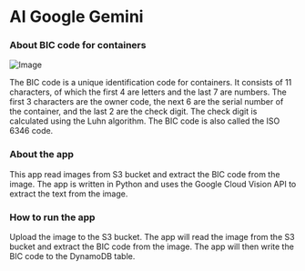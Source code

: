 # AI Google Gemini

### About BIC code for containers

![Image](https://www.bic-code.org/wp-content/uploads/2022/06/idnumber.png)

The BIC code is a unique identification code for containers. It consists of 11 characters, of which the first 4 are letters and the last 7 are numbers. The first 3 characters are the owner code, the next 6 are the serial number of the container, and the last 2 are the check digit. The check digit is calculated using the Luhn algorithm. The BIC code is also called the ISO 6346 code.

### About the app

This app read images from S3 bucket and extract the BIC code from the image. The app is written in Python and uses the Google Cloud Vision API to extract the text from the image.

### How to run the app
Upload the image to the S3 bucket. The app will read the image from the S3 bucket and extract the BIC code from the image. The app will then write the BIC code to the DynamoDB table.



